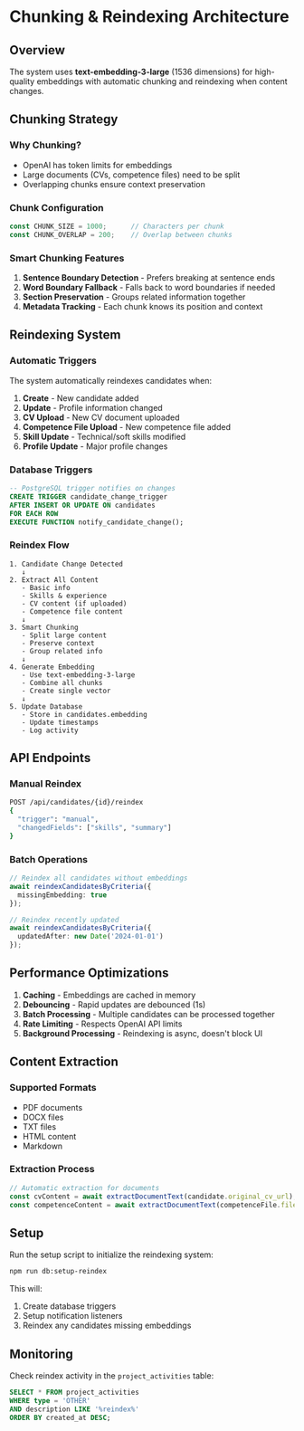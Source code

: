 # Chunking & Reindexing Architecture

## Overview

The system uses **text-embedding-3-large** (1536 dimensions) for high-quality embeddings with automatic chunking and reindexing when content changes.

## Chunking Strategy

### Why Chunking?
- OpenAI has token limits for embeddings
- Large documents (CVs, competence files) need to be split
- Overlapping chunks ensure context preservation

### Chunk Configuration
```typescript
const CHUNK_SIZE = 1000;      // Characters per chunk
const CHUNK_OVERLAP = 200;    // Overlap between chunks
```

### Smart Chunking Features
1. **Sentence Boundary Detection** - Prefers breaking at sentence ends
2. **Word Boundary Fallback** - Falls back to word boundaries if needed
3. **Section Preservation** - Groups related information together
4. **Metadata Tracking** - Each chunk knows its position and context

## Reindexing System

### Automatic Triggers
The system automatically reindexes candidates when:

1. **Create** - New candidate added
2. **Update** - Profile information changed
3. **CV Upload** - New CV document uploaded
4. **Competence File Upload** - New competence file added
5. **Skill Update** - Technical/soft skills modified
6. **Profile Update** - Major profile changes

### Database Triggers
```sql
-- PostgreSQL trigger notifies on changes
CREATE TRIGGER candidate_change_trigger
AFTER INSERT OR UPDATE ON candidates
FOR EACH ROW
EXECUTE FUNCTION notify_candidate_change();
```

### Reindex Flow
```
1. Candidate Change Detected
   ↓
2. Extract All Content
   - Basic info
   - Skills & experience
   - CV content (if uploaded)
   - Competence file content
   ↓
3. Smart Chunking
   - Split large content
   - Preserve context
   - Group related info
   ↓
4. Generate Embedding
   - Use text-embedding-3-large
   - Combine all chunks
   - Create single vector
   ↓
5. Update Database
   - Store in candidates.embedding
   - Update timestamps
   - Log activity
```

## API Endpoints

### Manual Reindex
```bash
POST /api/candidates/{id}/reindex
{
  "trigger": "manual",
  "changedFields": ["skills", "summary"]
}
```

### Batch Operations
```typescript
// Reindex all candidates without embeddings
await reindexCandidatesByCriteria({
  missingEmbedding: true
});

// Reindex recently updated
await reindexCandidatesByCriteria({
  updatedAfter: new Date('2024-01-01')
});
```

## Performance Optimizations

1. **Caching** - Embeddings are cached in memory
2. **Debouncing** - Rapid updates are debounced (1s)
3. **Batch Processing** - Multiple candidates can be processed together
4. **Rate Limiting** - Respects OpenAI API limits
5. **Background Processing** - Reindexing is async, doesn't block UI

## Content Extraction

### Supported Formats
- PDF documents
- DOCX files
- TXT files
- HTML content
- Markdown

### Extraction Process
```typescript
// Automatic extraction for documents
const cvContent = await extractDocumentText(candidate.original_cv_url);
const competenceContent = await extractDocumentText(competenceFile.file_url);
```

## Setup

Run the setup script to initialize the reindexing system:
```bash
npm run db:setup-reindex
```

This will:
1. Create database triggers
2. Setup notification listeners
3. Reindex any candidates missing embeddings

## Monitoring

Check reindex activity in the `project_activities` table:
```sql
SELECT * FROM project_activities 
WHERE type = 'OTHER' 
AND description LIKE '%reindex%'
ORDER BY created_at DESC;
```
